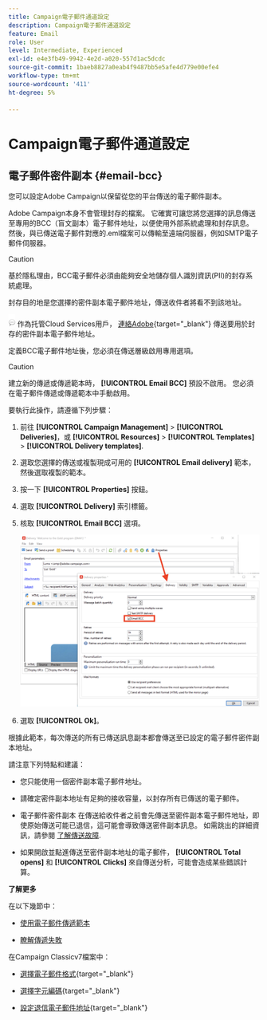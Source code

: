 ```yaml
---
title: Campaign電子郵件通道設定
description: Campaign電子郵件通道設定
feature: Email
role: User
level: Intermediate, Experienced
exl-id: e4e3fb49-9942-4e2d-a020-557d1ac5dcdc
source-git-commit: 1baeb8827a0eab4f9487bb5e5afe4d779e00efe4
workflow-type: tm+mt
source-wordcount: '411'
ht-degree: 5%

---
```


# Campaign電子郵件通道設定

## 電子郵件密件副本 {#email-bcc}

<!--
>[!NOTE]
>
>This capability is available starting Campaign v8.3. To check your version, refer to [this section](../start/compatibility-matrix.md#how-to-check-your-campaign-version-and-buildversion)-->

您可以設定Adobe Campaign以保留從您的平台傳送的電子郵件副本。

Adobe Campaign本身不會管理封存的檔案。 它確實可讓您將您選擇的訊息傳送至專用的BCC（盲文副本）電子郵件地址，以便使用外部系統處理和封存訊息。 然後，與已傳送電子郵件對應的.eml檔案可以傳輸至遠端伺服器，例如SMTP電子郵件伺服器。

>[!CAUTION]
>
>基於隱私理由，BCC電子郵件必須由能夠安全地儲存個人識別資訊(PII)的封存系統處理。

封存目的地是您選擇的密件副本電子郵件地址，傳送收件者將看不到該地址。

![](../assets/do-not-localize/speech.png)  作為托管Cloud Services用戶， [連絡Adobe](../start/campaign-faq.md#support){target="_blank"} 傳送要用於封存的密件副本電子郵件地址。

定義BCC電子郵件地址後，您必須在傳送層級啟用專用選項。

>[!CAUTION]
>
>建立新的傳遞或傳遞範本時， **[!UICONTROL Email BCC]** 預設不啟用。 您必須在電子郵件傳遞或傳遞範本中手動啟用。


要執行此操作，請遵循下列步驟：

1. 前往 **[!UICONTROL Campaign Management]** > **[!UICONTROL Deliveries]**，或 **[!UICONTROL Resources]** > **[!UICONTROL Templates]** > **[!UICONTROL Delivery templates]**.
1. 選取您選擇的傳送或複製現成可用的 **[!UICONTROL Email delivery]** 範本，然後選取複製的範本。
1. 按一下 **[!UICONTROL Properties]** 按鈕。
1. 選取 **[!UICONTROL Delivery]** 索引標籤。
1. 核取 **[!UICONTROL Email BCC]** 選項。

   ![](assets/email-bcc.png)

1. 選取 **[!UICONTROL Ok]**。

根據此範本，每次傳送的所有已傳送訊息副本都會傳送至已設定的電子郵件密件副本地址。

請注意下列特點和建議：

* 您只能使用一個密件副本電子郵件地址。

* 請確定密件副本地址有足夠的接收容量，以封存所有已傳送的電子郵件。

* 電子郵件密件副本 <!--with Enhanced MTA--> 在傳送給收件者之前會先傳送至密件副本電子郵件地址，即使原始傳送可能已退信，這可能會導致傳送密件副本訊息。 如需跳出的詳細資訊，請參閱 [了解傳送故障](../send/delivery-failures.md).

* 如果開啟並點進傳送至密件副本地址的電子郵件， **[!UICONTROL Total opens]** 和 **[!UICONTROL Clicks]** 來自傳送分析，可能會造成某些錯誤計算。

<!--Only successfully sent emails are taken in account, bounces are not.-->

**了解更多**

在以下幾節中：

* [使用電子郵件傳遞範本](../send/create-templates.md)

* [瞭解傳遞失敗](../send/delivery-failures.md)


在Campaign Classicv7檔案中：

* [選擇電子郵件格式](https://experienceleague.adobe.com/docs/campaign-classic/using/sending-messages/sending-emails/sending-an-email/email-parameters.html#selecting-message-formats){target="_blank"}

* [選擇字元編碼](https://experienceleague.adobe.com/docs/campaign-classic/using/sending-messages/sending-emails/sending-an-email/email-parameters.html#character-encoding){target="_blank"}

* [設定退信電子郵件地址](https://experienceleague.adobe.com/docs/campaign-classic/using/sending-messages/sending-emails/sending-an-email/email-parameters.html#managing-bounce-emails){target="_blank"}

